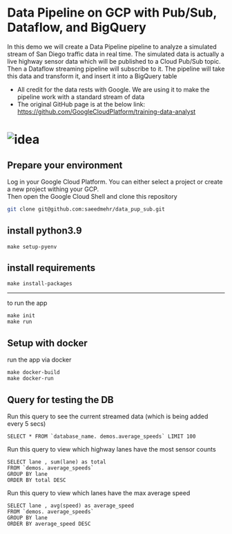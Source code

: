 
Data Pipeline on GCP with Pub/Sub, Dataflow, and BigQuery 
=============
In this demo we will create a Data Pipeline pipeline to analyze a simulated stream of San Diego traffic data in real time.
The simulated data is actually a live highway sensor data which will be published to a Cloud Pub/Sub topic. 
Then a Dataflow streaming pipeline will subscribe to it.
The pipeline will take this data and transform it, and insert it into a BigQuery table

* All credit for the data rests with Google. We are using it to make the pipeline work with a standard stream of data
* The original GitHub page is at the below link: https://github.com/GoogleCloudPlatform/training-data-analyst

![idea](https://user-images.githubusercontent.com/21346531/152877563-1681a792-08d3-4b1f-9ca0-33fba5282ca4.png)
=======


Prepare your environment
------------
Log in your Google Cloud Platform. You can either select a project or create a new project withing your GCP. <br />
Then open the Google Cloud Shell and clone this repository

```bash
git clone git@github.com:saeedmehr/data_pup_sub.git
```

install python3.9
------------

```
make setup-pyenv
```

install requirements
-----------

```
make install-packages
```
------------

to run the app
```
make init
make run

```
## Setup with docker

run the app via docker
```
make docker-build
make docker-run
```


## Query for testing the DB

Run this query to see the current streamed data (which is being added every 5 secs)
```
SELECT * FROM `database_name. demos.average_speeds` LIMIT 100
```

Run this query to view which highway lanes have the most sensor counts
```
SELECT lane , sum(lane) as total 
FROM `demos. average_speeds` 
GROUP BY lane
ORDER BY total DESC
```
Run this query to view which lanes have the max average speed
```
SELECT lane , avg(speed) as average_speed 
FROM `demos. average_speeds` 
GROUP BY lane
ORDER BY average_speed DESC
```

